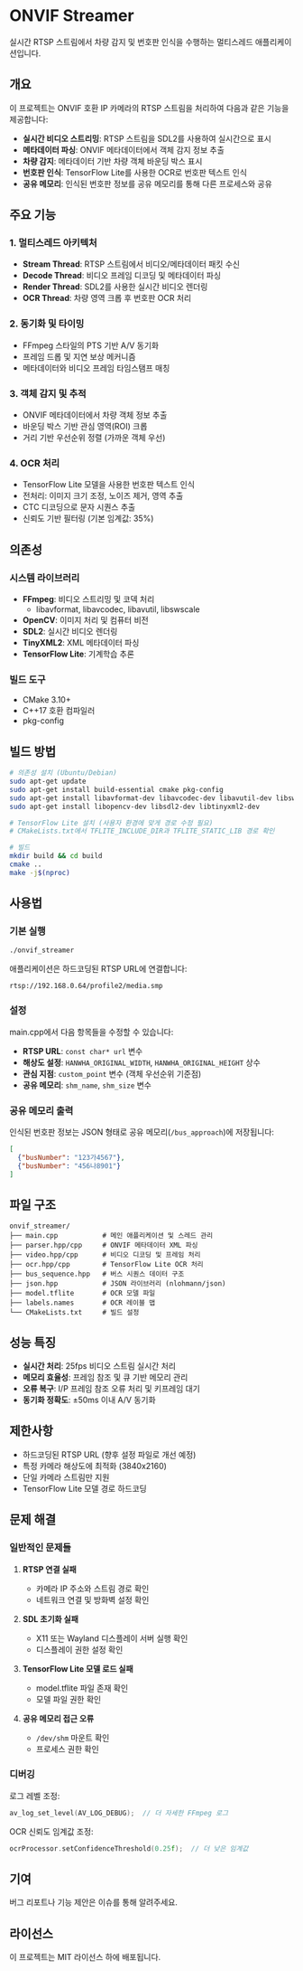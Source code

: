 # ONVIF Streamer

실시간 RTSP 스트림에서 차량 감지 및 번호판 인식을 수행하는 멀티스레드 애플리케이션입니다.

## 개요

이 프로젝트는 ONVIF 호환 IP 카메라의 RTSP 스트림을 처리하여 다음과 같은 기능을 제공합니다:

- **실시간 비디오 스트리밍**: RTSP 스트림을 SDL2를 사용하여 실시간으로 표시
- **메타데이터 파싱**: ONVIF 메타데이터에서 객체 감지 정보 추출
- **차량 감지**: 메타데이터 기반 차량 객체 바운딩 박스 표시
- **번호판 인식**: TensorFlow Lite를 사용한 OCR로 번호판 텍스트 인식
- **공유 메모리**: 인식된 번호판 정보를 공유 메모리를 통해 다른 프로세스와 공유

## 주요 기능

### 1. 멀티스레드 아키텍처
- **Stream Thread**: RTSP 스트림에서 비디오/메타데이터 패킷 수신
- **Decode Thread**: 비디오 프레임 디코딩 및 메타데이터 파싱  
- **Render Thread**: SDL2를 사용한 실시간 비디오 렌더링
- **OCR Thread**: 차량 영역 크롭 후 번호판 OCR 처리

### 2. 동기화 및 타이밍
- FFmpeg 스타일의 PTS 기반 A/V 동기화
- 프레임 드롭 및 지연 보상 메커니즘
- 메타데이터와 비디오 프레임 타임스탬프 매칭

### 3. 객체 감지 및 추적
- ONVIF 메타데이터에서 차량 객체 정보 추출
- 바운딩 박스 기반 관심 영역(ROI) 크롭
- 거리 기반 우선순위 정렬 (가까운 객체 우선)

### 4. OCR 처리
- TensorFlow Lite 모델을 사용한 번호판 텍스트 인식
- 전처리: 이미지 크기 조정, 노이즈 제거, 영역 추출
- CTC 디코딩으로 문자 시퀀스 추출
- 신뢰도 기반 필터링 (기본 임계값: 35%)

## 의존성

### 시스템 라이브러리
- **FFmpeg**: 비디오 스트리밍 및 코덱 처리
  - libavformat, libavcodec, libavutil, libswscale
- **OpenCV**: 이미지 처리 및 컴퓨터 비전
- **SDL2**: 실시간 비디오 렌더링
- **TinyXML2**: XML 메타데이터 파싱
- **TensorFlow Lite**: 기계학습 추론

### 빌드 도구
- CMake 3.10+
- C++17 호환 컴파일러
- pkg-config

## 빌드 방법

```bash
# 의존성 설치 (Ubuntu/Debian)
sudo apt-get update
sudo apt-get install build-essential cmake pkg-config
sudo apt-get install libavformat-dev libavcodec-dev libavutil-dev libswscale-dev
sudo apt-get install libopencv-dev libsdl2-dev libtinyxml2-dev

# TensorFlow Lite 설치 (사용자 환경에 맞게 경로 수정 필요)
# CMakeLists.txt에서 TFLITE_INCLUDE_DIR과 TFLITE_STATIC_LIB 경로 확인

# 빌드
mkdir build && cd build
cmake ..
make -j$(nproc)
```

## 사용법

### 기본 실행
```bash
./onvif_streamer
```

애플리케이션은 하드코딩된 RTSP URL에 연결합니다:
```
rtsp://192.168.0.64/profile2/media.smp
```

### 설정
main.cpp에서 다음 항목들을 수정할 수 있습니다:

- **RTSP URL**: `const char* url` 변수
- **해상도 설정**: `HANWHA_ORIGINAL_WIDTH`, `HANWHA_ORIGINAL_HEIGHT` 상수
- **관심 지점**: `custom_point` 변수 (객체 우선순위 기준점)
- **공유 메모리**: `shm_name`, `shm_size` 변수

### 공유 메모리 출력
인식된 번호판 정보는 JSON 형태로 공유 메모리(`/bus_approach`)에 저장됩니다:

```json
[
  {"busNumber": "123가4567"},
  {"busNumber": "456나8901"}
]
```

## 파일 구조

```
onvif_streamer/
├── main.cpp           # 메인 애플리케이션 및 스레드 관리
├── parser.hpp/cpp     # ONVIF 메타데이터 XML 파싱
├── video.hpp/cpp      # 비디오 디코딩 및 프레임 처리
├── ocr.hpp/cpp        # TensorFlow Lite OCR 처리
├── bus_sequence.hpp   # 버스 시퀀스 데이터 구조
├── json.hpp           # JSON 라이브러리 (nlohmann/json)
├── model.tflite       # OCR 모델 파일
├── labels.names       # OCR 레이블 맵
└── CMakeLists.txt     # 빌드 설정
```

## 성능 특징

- **실시간 처리**: 25fps 비디오 스트림 실시간 처리
- **메모리 효율성**: 프레임 참조 및 큐 기반 메모리 관리
- **오류 복구**: I/P 프레임 참조 오류 처리 및 키프레임 대기
- **동기화 정확도**: ±50ms 이내 A/V 동기화

## 제한사항

- 하드코딩된 RTSP URL (향후 설정 파일로 개선 예정)
- 특정 카메라 해상도에 최적화 (3840x2160)
- 단일 카메라 스트림만 지원
- TensorFlow Lite 모델 경로 하드코딩

## 문제 해결

### 일반적인 문제들

1. **RTSP 연결 실패**
   - 카메라 IP 주소와 스트림 경로 확인
   - 네트워크 연결 및 방화벽 설정 확인

2. **SDL 초기화 실패**
   - X11 또는 Wayland 디스플레이 서버 실행 확인
   - 디스플레이 권한 설정 확인

3. **TensorFlow Lite 모델 로드 실패**
   - model.tflite 파일 존재 확인
   - 모델 파일 권한 확인

4. **공유 메모리 접근 오류**
   - `/dev/shm` 마운트 확인
   - 프로세스 권한 확인

### 디버깅

로그 레벨 조정:
```cpp
av_log_set_level(AV_LOG_DEBUG);  // 더 자세한 FFmpeg 로그
```

OCR 신뢰도 임계값 조정:
```cpp
ocrProcessor.setConfidenceThreshold(0.25f);  // 더 낮은 임계값
```

## 기여

버그 리포트나 기능 제안은 이슈를 통해 알려주세요.

## 라이선스

이 프로젝트는 MIT 라이선스 하에 배포됩니다.
